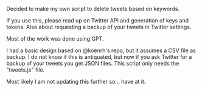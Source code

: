 Decided to make my own script to delete tweets based on keywords.

If you use this, please read up on Twitter API and generation of keys and tokens.
Also about requesting a backup of your tweets in Twitter settings.

Most of the work was done using GPT.

I had a basic design based on @koenrh's repo, but it assumes a CSV file as backup.
I do not know if this is antiquated, but now if you ask Twitter for a backup of your tweets you get JSON files.
This script only needs the "tweets.js" file.

Most likely I am not updating this further so... have at it.
